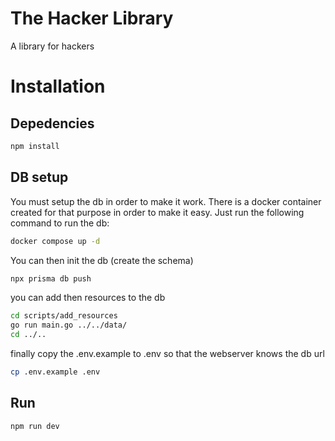 # The Hacker Library

A library for hackers

# Installation

## Depedencies

```bash
npm install
```

## DB setup
You must setup the db in order to make it work. There is a docker container created for that purpose in order to make it easy. Just run the following command to run the db:
```bash
docker compose up -d
```

You can then init the db (create the schema)
```bash
npx prisma db push
```

you can add then resources to the db
```bash
cd scripts/add_resources
go run main.go ../../data/
cd ../..
```

finally copy the .env.example to .env so that the webserver knows the db url
```bash
cp .env.example .env
```

## Run
```bash
npm run dev
```
